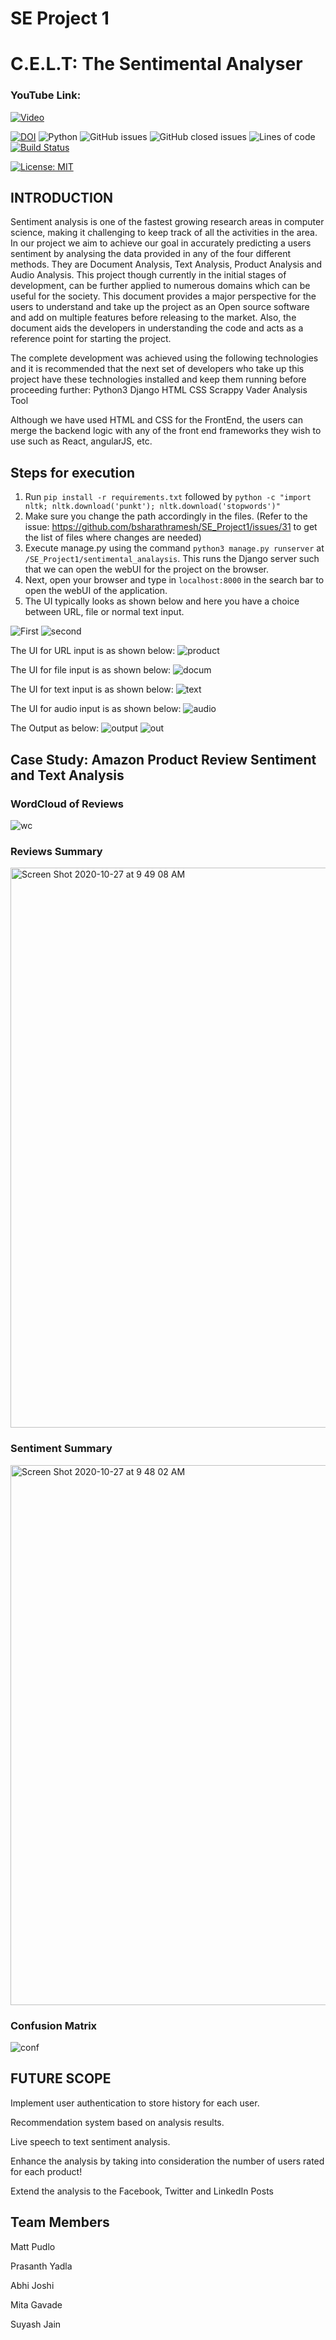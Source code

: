 # SE Project 1

# C.E.L.T: The Sentimental Analyser 

### YouTube Link: 

[![Video](https://i9.ytimg.com/vi_webp/zvme9ARshD8/mqdefault.webp?sqp=CJTzs_sF&rs=AOn4CLBkjs-_C1oPtVtZgfWL2llzZA_dKw)](https://youtu.be/VLoJCemCdHg)

[![DOI](https://zenodo.org/badge/295188611.svg)](https://zenodo.org/badge/latestdoi/295188611)
![Python](https://img.shields.io/badge/python-v3.7+-brightgreen.svg)
![GitHub issues](https://img.shields.io/github/issues/amit-99/SE_Project2)
![GitHub closed issues](https://img.shields.io/github/issues-closed/amit-99/SE_Project2)
![Lines of code](https://tokei.rs/b1/github/amit-99/SE_Project2)
[![Build Status](https://travis-ci.org/bsharathramesh/SE_Project1.svg?branch=master)](https://travis-ci.org/bsharathramesh/SE_Project1)

[![License: MIT](https://img.shields.io/badge/License-MIT-green.svg)](https://opensource.org/licenses/MIT)

## INTRODUCTION

Sentiment analysis is one of the fastest growing research areas in computer science, making it challenging to keep track of all the activities in the area. In our project we aim to achieve our goal in accurately predicting a users sentiment by analysing the data provided in any of the four different methods. They are Document Analysis, Text Analysis, Product Analysis and Audio Analysis. This project though currently in the initial stages of development, can be further applied to numerous domains which can be useful for the society. This document provides a major perspective for the users to understand and take up the project as an Open source software and add on multiple features before releasing to the market. Also, the document aids the developers in understanding the code and acts as a reference point for starting the project.

The complete development was achieved using the following technologies and it is recommended that the next set of developers who take up this project have these technologies installed and keep them running before proceeding further:
Python3
Django
HTML
CSS
Scrappy
Vader Analysis Tool

Although we have used HTML and CSS for the FrontEnd, the users can merge the backend logic with any of the front end frameworks they wish to use such as React, angularJS, etc.


## Steps for execution
1. Run `pip install -r requirements.txt` followed by `python -c "import nltk; nltk.download('punkt'); nltk.download('stopwords')"`
2. Make sure you change the path accordingly in the files.  (Refer to the issue: https://github.com/bsharathramesh/SE_Project1/issues/31 to get the list of files where changes are needed)
3. Execute manage.py using the command `python3 manage.py runserver` at `/SE_Project1/sentimental_analaysis`. This runs the Django server such that we can open the webUI for the project on the browser.
4. Next, open your browser and type in `localhost:8000` in the search bar to open the webUI of the application.
5. The UI typically looks as shown below and here you have a choice between URL, file or normal text input.

![First](https://user-images.githubusercontent.com/43075652/97276268-31ce6100-17f4-11eb-8b57-7741069bf311.png)
![second](https://user-images.githubusercontent.com/43075652/97276507-82de5500-17f4-11eb-88e0-0ea41bc9b424.png)

The UI for URL input is as shown below:
![product](https://user-images.githubusercontent.com/43075652/97276542-925d9e00-17f4-11eb-910f-103be084ad13.png)

The UI for file input is as shown below:
![docum](https://user-images.githubusercontent.com/43075652/97277008-2891c400-17f5-11eb-901a-1ebd3da5a32b.png)

The UI for text input is as shown below:
![text](https://user-images.githubusercontent.com/43075652/97277038-33e4ef80-17f5-11eb-8fbc-76bad26adcc9.png)

The UI for audio input is as shown below:
![audio](https://user-images.githubusercontent.com/43075652/97277059-3d6e5780-17f5-11eb-8dcf-a5935d6613ae.png)

The Output as below:
![output](https://user-images.githubusercontent.com/43075652/97277225-74446d80-17f5-11eb-89f5-2b27c957827e.png)
![out](https://user-images.githubusercontent.com/43075652/97277310-8e7e4b80-17f5-11eb-8910-03ec42ea0ff7.png)

## Case Study: Amazon Product Review Sentiment and Text Analysis

### WordCloud of Reviews
![wc](https://user-images.githubusercontent.com/9015214/97310439-9e1f8380-1839-11eb-8060-0944d7e4d7d9.png)

### Reviews Summary
<img width="896" alt="Screen Shot 2020-10-27 at 9 49 08 AM" src="https://user-images.githubusercontent.com/9015214/97310491-aaa3dc00-1839-11eb-97ef-e2e27fd6fad2.png">

### Sentiment Summary
<img width="864" alt="Screen Shot 2020-10-27 at 9 48 02 AM" src="https://user-images.githubusercontent.com/9015214/97310362-834d0f00-1839-11eb-97db-f32a3d1f9eed.png">

### Confusion Matrix
![conf](https://user-images.githubusercontent.com/9015214/97310260-631d5000-1839-11eb-9a3b-102fa9737439.png)



## FUTURE SCOPE

Implement user authentication to store history for each user.

Recommendation system based on analysis results.

Live speech to text sentiment analysis.

Enhance the analysis by taking into consideration the number of users rated for each product!

Extend the analysis to the Facebook, Twitter and LinkedIn Posts

## Team Members

Matt Pudlo

Prasanth Yadla

Abhi Joshi

Mita Gavade

Suyash Jain
				

